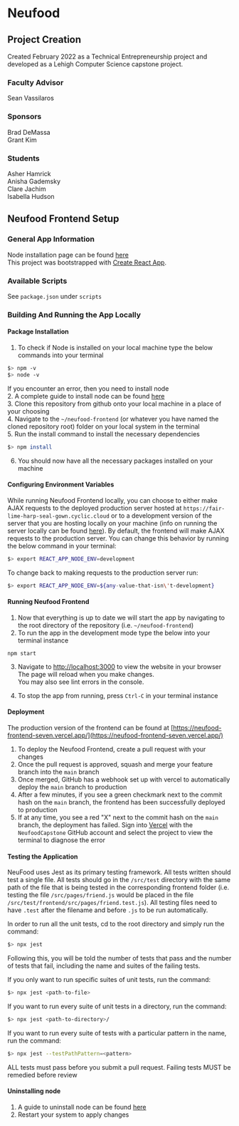 # Neufood

## Project Creation

Created February 2022 as a Technical Entrepreneurship project and developed as a Lehigh Computer Science capstone project.

### Faculty Advisor

Sean Vassilaros

### Sponsors

Brad DeMassa\
Grant Kim

### Students

Asher Hamrick\
Anisha Gademsky\
Clare Jachim\
Isabella Hudson

## Neufood Frontend Setup

### General App Information

Node installation page can be found [here](https://nodejs.org/en/download/)\
This project was bootstrapped with [Create React App](https://github.com/facebook/create-react-app).

### Available Scripts

See `package.json` under `scripts`

### Building And Running the App Locally

#### Package Installation

1. To check if Node is installed on your local machine type the below commands into your terminal

```bash
$> npm -v
$> node -v
```

If you encounter an error, then you need to install node\
2. A complete guide to install node can be found [here](https://dev.to/klvncruger/how-to-install-and-check-if-node-npm-on-windows-3ho1)\
3. Clone this repository from github onto your local machine in a place of your choosing\
4. Navigate to the `~/neufood-frontend` (or whatever you have named the cloned repository root) folder on your local system in the terminal\
5. Run the install command to install the necessary dependencies

```bash
$> npm install
```

6. You should now have all the necessary packages installed on your machine

#### Configuring Environment Variables

While running Neufood Frontend locally, you can choose to either make AJAX requests to the deployed production server hosted at `https://fair-lime-harp-seal-gown.cyclic.cloud`
or to a development version of the server that you are hosting locally on your machine (info on running the server locally can be found [here](https://github.com/NeufoodCapstone/neufood-backend#readme)).
By default, the frontend will make AJAX requests to the production server. You can change this behavior by running the below command in your terminal:

```bash
$> export REACT_APP_NODE_ENV=development
```

To change back to making requests to the production server run:

```bash
$> export REACT_APP_NODE_ENV=${any-value-that-isn\'t-development}
```

#### Running Neufood Frontend

1. Now that everything is up to date we will start the app by navigating to the root directory of the repository (i.e. `~/neufood-frontend`)
2. To run the app in the development mode type the below into your terminal instance

```
npm start
```

3. Navigate to [http://localhost:3000](http://localhost:3000) to view the website in your browser
   The page will reload when you make changes.\
   You may also see lint errors in the console.

4. To stop the app from running, press `Ctrl-C` in your terminal instance

#### Deployment

The production version of the frontend can be found at [https://neufood-frontend-seven.vercel.app/](https://neufood-frontend-seven.vercel.app/)

1. To deploy the Neufood Frontend, create a pull request with your changes
2. Once the pull request is approved, squash and merge your feature branch into the `main` branch
3. Once merged, GitHub has a webhook set up with vercel to automatically deploy the `main` branch to production
4. After a few minutes, if you see a green checkmark next to the commit hash on the `main` branch, the frontend has been successfully deployed to production
5. If at any time, you see a red "X" next to the commit hash on the `main` branch, the deployment has failed. Sign into [Vercel](https://vercel.com/) with the `NeufoodCapstone` GitHub account and select the project to view the terminal to diagnose the error

#### Testing the Application

NeuFood uses Jest as its primary testing framework. All tests written should test a single file.
All tests should go in the `/src/test` directory with the same path of the file that is being
tested in the corresponding frontend folder
(i.e. testing the file `/src/pages/friend.js` would be placed in the file
`/src/test/frontend/src/pages/friend.test.js`). All testing files need to have `.test` after
the filename and before `.js` to be run automatically.

In order to run all the unit tests, cd to the root directory and simply run the command:

```bash
$> npx jest
```

Following this, you will be told the number of tests that pass and the number of tests that fail,
including the name and suites of the failing tests.

If you only want to run specific suites of unit tests, run the command:

```bash
$> npx jest <path-to-file>
```

If you want to run every suite of unit tests in a directory, run the command:

```bash
$> npx jest <path-to-directory>/
```

If you want to run every suite of tests with a particular pattern in the name, run the command:

```bash
$> npx jest --testPathPattern=<pattern>
```

ALL tests must pass before you submit a pull request. Failing tests MUST be remedied before review

#### Uninstalling node

1. A guide to uninstall node can be found [here](https://reactgo.com/uninstall-node-npm-from-windows/)
2. Restart your system to apply changes
